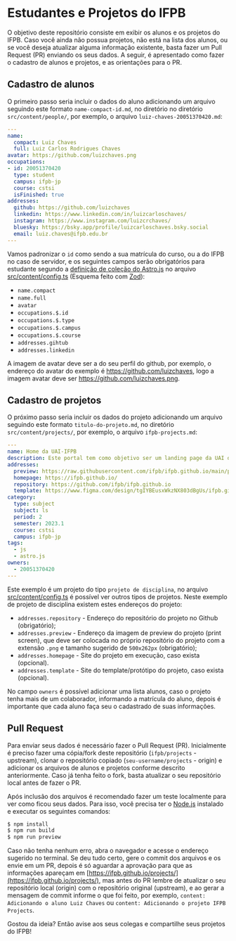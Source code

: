 # Estudantes e Projetos do IFPB

O objetivo deste repositório consiste em exibir os alunos e os projetos do IFPB. Caso você ainda não possua projetos, não está na lista dos alunos, ou se você deseja atualizar alguma informação existente, basta fazer um Pull Request (PR) enviando os seus dados. A seguir, é apresentado como fazer o cadastro de alunos e projetos, e as orientações para o PR.

## Cadastro de alunos

O primeiro passo seria incluir o dados do aluno adicionando um arquivo seguindo este formato `name-compact-id.md`, no diretório no diretório `src/content/people/`, por exemplo, o arquivo `luiz-chaves-20051370420.md`:

```yaml
---
name:
  compact: Luiz Chaves
  full: Luiz Carlos Rodrigues Chaves
avatar: https://github.com/luizchaves.png
occupations:
- id: 20051370420
  type: student
  campus: ifpb-jp
  course: cstsi
  isFinished: true
addresses:
  github: https://github.com/luizchaves
  linkedin: https://www.linkedin.com/in/luizcarloschaves/
  instagram: https://www.instagram.com/luizcrchaves/
  bluesky: https://bsky.app/profile/luizcarloschaves.bsky.social
  email: luiz.chaves@ifpb.edu.br
---
```

Vamos padronizar o `id` como sendo a sua matrícula do curso, ou a do IFPB no caso de servidor, e os seguintes campos serão obrigatórios para estudante segundo a [definição de coleção do Astro.js](https://docs.astro.build/en/guides/content-collections/#defining-a-collection-schema) no arquivo [src/content/config.ts](https://github.com/ifpb/projects/tree/main/src/content/config.ts) (Esquema feito com [Zod](https://zod.dev/)):

- `name.compact`
- `name.full`
- `avatar`
- `occupations.$.id`
- `occupations.$.type`
- `occupations.$.campus`
- `occupations.$.course`
- `addresses.gihtub`
- `addresses.linkedin`

A imagem de avatar deve ser a do seu perfil do github, por exemplo, o endereço do avatar do exemplo é https://github.com/luizchaves, logo a imagem avatar deve ser https://github.com/luizchaves.png.

## Cadastro de projetos

O próximo passo seria incluir os dados do projeto adicionando um arquivo seguindo este formato `titulo-do-projeto.md`, no diretório `src/content/projects/`, por exemplo, o arquivo `ifpb-projects.md`:

```yaml
---
name: Home da UAI-IFPB
description: Este portal tem como objetivo ser um landing page da UAI do IFPB.
addresses:
  preview: https://raw.githubusercontent.com/ifpb/ifpb.github.io/main/preview.png
  homepage: https://ifpb.github.io/
  repository: https://github.com/ifpb/ifpb.github.io
  template: https://www.figma.com/design/tgIYBEusxWkzNX803dBgUs/ifpb.github.io?node-id=0-1&t=Y6u5fodNP8JCcDHw-1
category:
  type: subject
  subject: ls
  period: 2
  semester: 2023.1
  course: cstsi
  campus: ifpb-jp
tags:
  - js
  - astro.js
owners:
  - 20051370420
---
```

Este exemplo é um projeto do tipo `projeto de disciplina`, no arquivo [src/content/config.ts](https://github.com/ifpb/projects/tree/main/src/content/config.ts) é possível ver outros tipos de projetos. Neste exemplo de projeto de disciplina existem estes endereços do projeto:


- `addresses.repository` - Endereço do repositório do projeto no Github (obrigatório);
- `addresses.preview` - Endereço da imagem de preview do projeto (print screen), que deve ser colocada no próprio repositório do projeto com a extensão `.png` e tamanho sugerido de `500x262px` (obrigatório);
- `addresses.homepage` - Site do projeto em execução, caso exista (opcional).
- `addresses.template` - Site do template/protótipo do projeto, caso exista (opcional).

No campo `owners` é possível adicionar uma lista alunos, caso o projeto tenha mais de um colaborador, informando a matrícula do aluno, depois é importante que cada aluno faça seu o cadastrado de suas informações.

## Pull Request

Para enviar seus dados é necessário fazer o Pull Request (PR). Inicialmente é preciso fazer uma cópia/fork deste repositório (`ifpb/projects` - upstream), clonar o repositório copiado (`seu-username/projects` - origin) e adicionar os arquivos de alunos e projetos conforme descrito anteriormente. Caso já tenha feito o fork, basta atualizar o seu repositório local antes de fazer o PR.

Após inclusão dos arquivos é recomendado fazer um teste localmente para ver como ficou seus dados. Para isso, você precisa ter o [Node.js](https://nodejs.org/) instalado e executar os seguintes comandos:

```bash
$ npm install
$ npm run build
$ npm run preview
```

Caso não tenha nenhum erro, abra o navegador e acesse o endereço sugerido no terminal. Se deu tudo certo, gere o commit dos arquivos e os envie em um PR, depois é só aguardar a aprovação para que as informações apareçam em [https://ifpb.github.io/projects/](https://ifpb.github.io/projects/), mas antes do PR lembre de atualizar o seu repositório local (origin) com o repositório original (upstream), e ao gerar a mensagem de commit informe o que foi feito, por exemplo, `content: Adicionando o aluno Luiz Chaves` ou `content: Adicionando o projeto IFPB Projects`.

Gostou da ideia? Então avise aos seus colegas e compartilhe seus projetos do IFPB!

